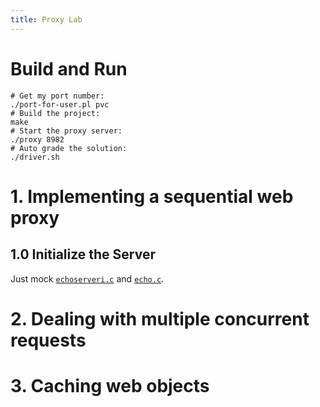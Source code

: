 ```yaml
---
title: Proxy Lab
---
```


# Build and Run

```shell
# Get my port number:
./port-for-user.pl pvc
# Build the project:
make
# Start the proxy server:
./proxy 8982
# Auto grade the solution:
./driver.sh
```

# 1. Implementing a sequential web proxy

## 1.0 Initialize the Server

Just mock [`echoserveri.c`](../code/netp/echoserveri.c) and [`echo.c`](../code/netp/echo.c).

# 2. Dealing with multiple concurrent requests

# 3. Caching web objects


